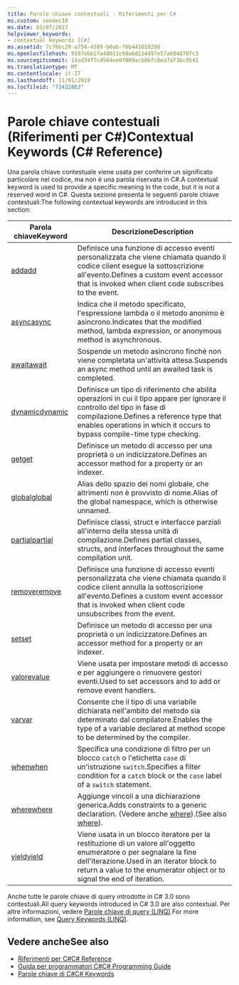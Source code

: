 ```yaml
---
title: Parole chiave contestuali - Riferimenti per C#
ms.custom: seodec18
ms.date: 03/07/2017
helpviewer_keywords:
- contextual keywords [C#]
ms.assetid: 7c76bc29-a754-4389-b0ab-f6b441018298
ms.openlocfilehash: 9197ebb1fa48011c60a6d224497e57a604870fc3
ms.sourcegitcommit: 14ad34f7c4564ee0f009acb8bfc0ea7af3bc9541
ms.translationtype: MT
ms.contentlocale: it-IT
ms.lasthandoff: 11/01/2019
ms.locfileid: "73422863"
---
```

# <a name="contextual-keywords-c-reference"></a><span data-ttu-id="463b4-102">Parole chiave contestuali (Riferimenti per C#)</span><span class="sxs-lookup"><span data-stu-id="463b4-102">Contextual Keywords (C# Reference)</span></span>

<span data-ttu-id="463b4-103">Una parola chiave contestuale viene usata per conferire un significato particolare nel codice, ma non è una parola riservata in C#.</span><span class="sxs-lookup"><span data-stu-id="463b4-103">A contextual keyword is used to provide a specific meaning in the code, but it is not a reserved word in C#.</span></span> <span data-ttu-id="463b4-104">Questa sezione presenta le seguenti parole chiave contestuali:</span><span class="sxs-lookup"><span data-stu-id="463b4-104">The following contextual keywords are introduced in this section:</span></span>  
  
|<span data-ttu-id="463b4-105">Parola chiave</span><span class="sxs-lookup"><span data-stu-id="463b4-105">Keyword</span></span>|<span data-ttu-id="463b4-106">Descrizione</span><span class="sxs-lookup"><span data-stu-id="463b4-106">Description</span></span>|  
|-------------|-----------------|  
|[<span data-ttu-id="463b4-107">add</span><span class="sxs-lookup"><span data-stu-id="463b4-107">add</span></span>](./add.md)|<span data-ttu-id="463b4-108">Definisce una funzione di accesso eventi personalizzata che viene chiamata quando il codice client esegue la sottoscrizione all'evento.</span><span class="sxs-lookup"><span data-stu-id="463b4-108">Defines a custom event accessor that is invoked when client code subscribes to the event.</span></span>|  
|[<span data-ttu-id="463b4-109">async</span><span class="sxs-lookup"><span data-stu-id="463b4-109">async</span></span>](./async.md)|<span data-ttu-id="463b4-110">Indica che il metodo specificato, l'espressione lambda o il metodo anonimo è asincrono.</span><span class="sxs-lookup"><span data-stu-id="463b4-110">Indicates that the modified method, lambda expression, or anonymous method is asynchronous.</span></span>|  
|[<span data-ttu-id="463b4-111">await</span><span class="sxs-lookup"><span data-stu-id="463b4-111">await</span></span>](../operators/await.md)|<span data-ttu-id="463b4-112">Sospende un metodo asincrono finché non viene completata un'attività attesa.</span><span class="sxs-lookup"><span data-stu-id="463b4-112">Suspends an async method until an awaited task is completed.</span></span>|  
|[<span data-ttu-id="463b4-113">dynamic</span><span class="sxs-lookup"><span data-stu-id="463b4-113">dynamic</span></span>](../builtin-types/reference-types.md)|<span data-ttu-id="463b4-114">Definisce un tipo di riferimento che abilita operazioni in cui il tipo appare per ignorare il controllo del tipo in fase di compilazione.</span><span class="sxs-lookup"><span data-stu-id="463b4-114">Defines a reference type that enables operations in which it occurs to bypass compile-time type checking.</span></span>|  
|[<span data-ttu-id="463b4-115">get</span><span class="sxs-lookup"><span data-stu-id="463b4-115">get</span></span>](./get.md)|<span data-ttu-id="463b4-116">Definisce un metodo di accesso per una proprietà o un indicizzatore.</span><span class="sxs-lookup"><span data-stu-id="463b4-116">Defines an accessor method for a property or an indexer.</span></span>|  
|[<span data-ttu-id="463b4-117">global</span><span class="sxs-lookup"><span data-stu-id="463b4-117">global</span></span>](../operators/namespace-alias-qualifier.md)|<span data-ttu-id="463b4-118">Alias dello spazio dei nomi globale, che altrimenti non è provvisto di nome.</span><span class="sxs-lookup"><span data-stu-id="463b4-118">Alias of the global namespace, which is otherwise unnamed.</span></span>|  
|[<span data-ttu-id="463b4-119">partial</span><span class="sxs-lookup"><span data-stu-id="463b4-119">partial</span></span>](./partial-type.md)|<span data-ttu-id="463b4-120">Definisce classi, struct e interfacce parziali all'interno della stessa unità di compilazione.</span><span class="sxs-lookup"><span data-stu-id="463b4-120">Defines partial classes, structs, and interfaces throughout the same compilation unit.</span></span>|  
|[<span data-ttu-id="463b4-121">remove</span><span class="sxs-lookup"><span data-stu-id="463b4-121">remove</span></span>](./remove.md)|<span data-ttu-id="463b4-122">Definisce una funzione di accesso eventi personalizzata che viene chiamata quando il codice client annulla la sottoscrizione all'evento.</span><span class="sxs-lookup"><span data-stu-id="463b4-122">Defines a custom event accessor that is invoked when client code unsubscribes from the event.</span></span>|  
|[<span data-ttu-id="463b4-123">set</span><span class="sxs-lookup"><span data-stu-id="463b4-123">set</span></span>](./set.md)|<span data-ttu-id="463b4-124">Definisce un metodo di accesso per una proprietà o un indicizzatore.</span><span class="sxs-lookup"><span data-stu-id="463b4-124">Defines an accessor method for a property or an indexer.</span></span>|  
|[<span data-ttu-id="463b4-125">valore</span><span class="sxs-lookup"><span data-stu-id="463b4-125">value</span></span>](./value.md)|<span data-ttu-id="463b4-126">Viene usata per impostare metodi di accesso e per aggiungere o rimuovere gestori eventi.</span><span class="sxs-lookup"><span data-stu-id="463b4-126">Used to set accessors and to add or remove event handlers.</span></span>|  
|[<span data-ttu-id="463b4-127">var</span><span class="sxs-lookup"><span data-stu-id="463b4-127">var</span></span>](./var.md)|<span data-ttu-id="463b4-128">Consente che il tipo di una variabile dichiarata nell'ambito del metodo sia determinato dal compilatore.</span><span class="sxs-lookup"><span data-stu-id="463b4-128">Enables the type of a variable declared at method scope to be determined by the compiler.</span></span>|  
|[<span data-ttu-id="463b4-129">when</span><span class="sxs-lookup"><span data-stu-id="463b4-129">when</span></span>](when.md)|<span data-ttu-id="463b4-130">Specifica una condizione di filtro per un blocco `catch` o l'etichetta `case` di un'istruzione `switch`.</span><span class="sxs-lookup"><span data-stu-id="463b4-130">Specifies a filter condition for a `catch` block or the `case` label of a `switch` statement.</span></span>|
|[<span data-ttu-id="463b4-131">where</span><span class="sxs-lookup"><span data-stu-id="463b4-131">where</span></span>](./where-generic-type-constraint.md)|<span data-ttu-id="463b4-132">Aggiunge vincoli a una dichiarazione generica.</span><span class="sxs-lookup"><span data-stu-id="463b4-132">Adds constraints to a generic declaration.</span></span> <span data-ttu-id="463b4-133">(Vedere anche [where](./where-clause.md)).</span><span class="sxs-lookup"><span data-stu-id="463b4-133">(See also [where](./where-clause.md)).</span></span>|  
|[<span data-ttu-id="463b4-134">yield</span><span class="sxs-lookup"><span data-stu-id="463b4-134">yield</span></span>](./yield.md)|<span data-ttu-id="463b4-135">Viene usata in un blocco iteratore per la restituzione di un valore all'oggetto enumeratore o per segnalare la fine dell'iterazione.</span><span class="sxs-lookup"><span data-stu-id="463b4-135">Used in an iterator block to return a value to the enumerator object or to signal the end of iteration.</span></span>|  
  
 <span data-ttu-id="463b4-136">Anche tutte le parole chiave di query introdotte in C# 3.0 sono contestuali.</span><span class="sxs-lookup"><span data-stu-id="463b4-136">All query keywords introduced in C# 3.0 are also contextual.</span></span> <span data-ttu-id="463b4-137">Per altre informazioni, vedere [Parole chiave di query (LINQ)](./query-keywords.md).</span><span class="sxs-lookup"><span data-stu-id="463b4-137">For more information, see [Query Keywords (LINQ)](./query-keywords.md).</span></span>  
  
## <a name="see-also"></a><span data-ttu-id="463b4-138">Vedere anche</span><span class="sxs-lookup"><span data-stu-id="463b4-138">See also</span></span>

- [<span data-ttu-id="463b4-139">Riferimenti per C#</span><span class="sxs-lookup"><span data-stu-id="463b4-139">C# Reference</span></span>](../index.md)
- [<span data-ttu-id="463b4-140">Guida per programmatori C#</span><span class="sxs-lookup"><span data-stu-id="463b4-140">C# Programming Guide</span></span>](../../programming-guide/index.md)
- [<span data-ttu-id="463b4-141">Parole chiave di C#</span><span class="sxs-lookup"><span data-stu-id="463b4-141">C# Keywords</span></span>](./index.md)
